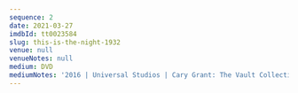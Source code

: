 ```yaml
---
sequence: 2
date: 2021-03-27
imdbId: tt0023584
slug: this-is-the-night-1932
venue: null
venueNotes: null
medium: DVD
mediumNotes: '2016 | Universal Studios | Cary Grant: The Vault Collection'
---
```



